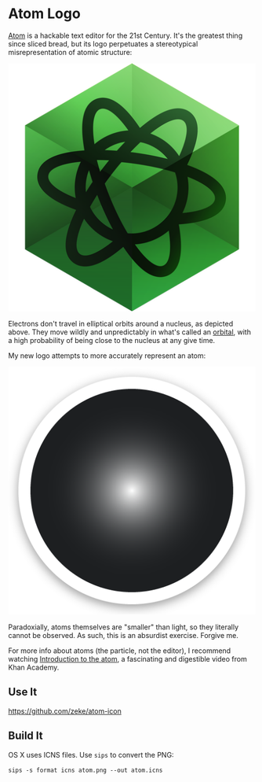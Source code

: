 # Atom Logo

[Atom](http://atom.io/) is a hackable text editor for the 21st Century. It's
the greatest thing since sliced bread, but its logo perpetuates a stereotypical
misrepresentation of atomic structure:

![](atom-old.png)

Electrons don't travel in elliptical orbits around a nucleus, as depicted above.
They move wildly and unpredictably in what's called an [orbital](http://en.wikipedia.org/wiki/Atomic_orbital#Orbital_names),
with a high probability of being close to the nucleus at any give time.

My new logo attempts to more accurately represent an atom:

![](atom.png)

Paradoxially, atoms themselves are "smaller" than light, so they literally cannot
be observed. As such, this is an absurdist exercise. Forgive me.

For more info about atoms (the particle, not the editor), I recommend watching
[Introduction to the atom](https://www.khanacademy.org/science/chemistry/introduction-to-the-atom/v/introduction-to-the-atom), a fascinating
and digestible video from Khan Academy.

## Use It

https://github.com/zeke/atom-icon

## Build It

OS X uses ICNS files. Use `sips` to convert the PNG:

```
sips -s format icns atom.png --out atom.icns
```
